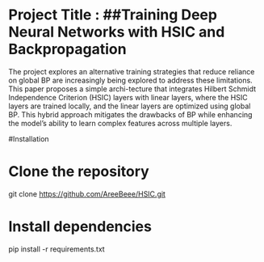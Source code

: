 # Project Title : ##Training Deep Neural Networks with HSIC and Backpropagation

The project explores an alternative training strategies that reduce reliance on global BP are increasingly being explored to address these limitations.
This paper proposes a simple archi-tecture that integrates Hilbert Schmidt Independence Criterion (HSIC) layers with linear layers, where the HSIC layers
are trained locally, and the linear layers are optimized using global BP. This hybrid approach mitigates the drawbacks of BP while enhancing the model’s
ability to learn complex features across multiple layers.


#Installation
# Clone the repository
git clone https://github.com/AreeBeee/HSIC.git

# Install dependencies
pip install -r requirements.txt
